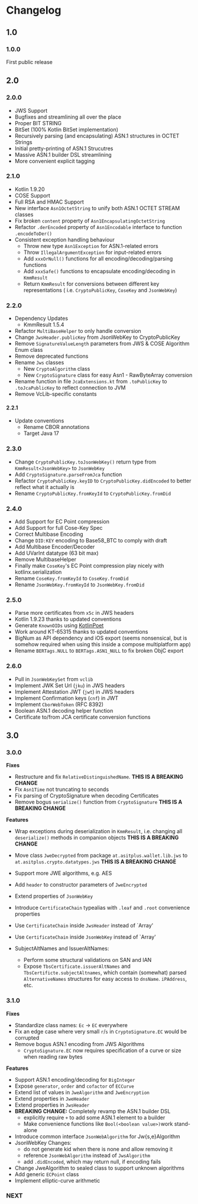 # Changelog

## 1.0

### 1.0.0
 First public release
 
## 2.0

### 2.0.0
 * JWS Support
 * Bugfixes and streamlining all over the place
 * Proper BIT STRING
 * BitSet (100% Kotlin BitSet implementation)
 * Recursively parsing (and encapsulating) ASN.1 structures in OCTET Strings
 * Initial pretty-printing of ASN.1 Strucutres
 * Massive ASN.1 builder DSL streamlining
 * More convenient explicit tagging


### 2.1.0
* Kotlin 1.9.20
* COSE Support
* Full RSA and HMAC Support
* New interface `Asn1OctetString` to unify both ASN.1 OCTET STREAM classes
* Fix broken `content` property of `Asn1EncapsulatingOctetString`
* Refactor `.derEncoded` property of `Asn1Encodable` interface to function `.encodeToDer()`
* Consistent exception handling behaviour
  * Throw new type `Asn1Exception` for ASN.1-related errors
  * Throw `IllegalArgumentException` for input-related errors
  * Add `xxxOrNull()` functions for all encoding/decoding/parsing functions
  * Add `xxxSafe()` functions to encapsulate encoding/decoding in `KmmResult`
  * Return `KmmResult` for conversions between different key representations ( i.e. `CryptoPublicKey`, `CoseKey` and `JsonWebKey`) 

### 2.2.0
* Dependency Updates
  * KmmResult 1.5.4
* Refactor `MultiBaseHelper` to only handle conversion
* Change `JwsHeader.publicKey` from JsonWebKey to CryptoPublicKey
* Remove `SignatureValueLength` parameters from JWS & COSE Algorithm Enum class
* Remove deprecated functions
* Rename `Jws` classes
  * New `CryptoAlgorithm` class
  * New `CryptoSignature` class for easy Asn1 - RawByteArray conversion
* Rename function in file `JcaExtensions.kt` from `.toPublicKey` to `.toJcaPublicKey` to reflect connection to JVM
* Remove VcLib-specific constants

#### 2.2.1
* Update conventions
  * Rename CBOR annotations
  * Target Java 17

### 2.3.0
* Change `CryptoPublicKey.toJsonWebKey()` return type from `KmmResult<JsonWebKey>` to `JsonWebKey`
* Add `CryptoSignature.parseFromJca` function
* Refactor `CryptoPublicKey.keyID` to `CryptoPublicKey.didEncoded` to better reflect what it actually is
* Rename `CryptoPublicKey.fromKeyId` to `CryptoPublicKey.fromDid`

### 2.4.0
* Add Support for EC Point compression
* Add Support for full Cose-Key Spec
* Correct Multibase Encoding
* Change `DID:KEY` encoding to Base58_BTC to comply with draft
* Add Multibase Encoder/Decoder
* Add UVarInt datatype (63 bit max)
* Remove MultibaseHelper
* Finally make `CoseKey`'s EC Point compression play nicely with kotlinx.serialization
* Rename `CoseKey.fromKeyId` to `CoseKey.fromDid`
* Rename `JsonWebKey.fromKeyId` to `JsonWebKey.fromDid`

### 2.5.0
* Parse more certificates from `x5c` in JWS headers
* Kotlin 1.9.23 thanks to updated conventions
* Generate `KnownOIDs` using [KotlinPoet](https://square.github.io/kotlinpoet/)
* Work around KT-65315 thanks to updated conventions
* BigNum as API dependency and iOS export (seems nonsensical,
  but is somehow required when using this inside a compose multiplatform app)
* Rename `BERTags.NULL` to `BERTags.ASN1_NULL` to fix broken ObjC export 

### 2.6.0
 * Pull in `JsonWebKeySet` from `vclib`
 * Implement JWK Set Url (`jku`) in JWS headers
 * Implement Attestation JWT (`jwt`) in JWS headers
 * Implement Confirmation keys (`cnf`) in JWT
 * Implement `CborWebToken` (RFC 8392)
 * Boolean ASN.1 decoding helper function
 * Certificate to/from JCA certificate conversion functions

## 3.0

### 3.0.0

**Fixes**
 * Restructure and fix `RelativeDistinguishedName`. **THIS IS A BREAKING CHANGE**
 * Fix `Asn1Time` not truncating to seconds
 * Fix parsing of CryptoSignature when decoding Certificates
 * Remove bogus `serialize()` function from `CryptoSignature`  **THIS IS A BREAKING CHANGE**


**Features**
 * Wrap exceptions during deserialization in `KmmResult`, i.e. changing all `deserialize()` methods in companion objects  **THIS IS A BREAKING CHANGE**
 * Move class `JweDecrypted` from package `at.asitplus.wallet.lib.jws` to `at.asitplus.crypto.datatypes.jws`  **THIS IS A BREAKING CHANGE**
 * Support more JWE algorithms, e.g. AES
 * Add `header` to constructor parameters of `JweEncrypted`
 * Extend properties of `JsonWebKey`
 * Introduce `CertificateChain` typealias with `.leaf` and `.root` convenience properties
 * Use `CertificateChain` inside `JwsHeader` instead of `Array<ByteArray>'
 * Use `CertificateChain` inside `JsonWebKey` instead of `Array<ByteArray>'

 * SubjectAltNames and IssuerAltNames:
    * Perform some structural validations on SAN and IAN
    * Expose `TbsCertificate.issuerAltNames` and `TbsCertificte.subjectAltnames`, which contain (somewhat) parsed
      `AlternativeNames` structures for easy access to `dnsName`. `iPAddress`, etc.

### 3.1.0

**Fixes**
 * Standardize class names: `Ec` -> `EC` everywhere
 * Fix an edge case where very small `r`/`s` in `CryptoSignature.EC` would be corrupted
 * Remove bogus ASN.1 encoding from JWS Algorithms
   * `CryptoSignature.EC` now requires specification of a curve or size when reading raw bytes

**Features**
 * Support ASN.1 encoding/decoding for `BigInteger`
 * Expose `generator`, `order` and `cofactor` of `ECCurve`
 * Extend list of values in `JweAlgorithm` and `JweEncryption`
 * Extend properties in `JweHeader`
 * Extend properties in `JwsHeader`
 * **BREAKING CHANGE:** Completely revamp the ASN.1 builder DSL
   * explicitly require `+` to add some ASN.1 element to a builder
   * Make convenience functions like `Bool(<boolean value>)`work stand-alone
 * Introduce common interface `JsonWebAlgorithm` for Jw{s,e}Algorithm
 * JsonWebKey Changes:
   * do not generate kid when there is none and allow removing it
   * reference `JsonWebAlgorithm` instead of `JwsAlgorithm`
   * add `.didEncoded`, which may return null, if encoding fails
 * Change JweAlgorithm to sealed class to support unknown algorithms
 * Add generic `ECPoint` class
 * Implement elliptic-curve arithmetic

### NEXT